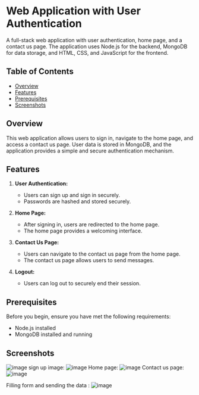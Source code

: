 # Web Application with User Authentication

A full-stack web application with user authentication, home page, and a contact us page. The application uses Node.js for the backend, MongoDB for data storage, and HTML, CSS, and JavaScript for the frontend.

## Table of Contents

- [Overview](#overview)
- [Features](#features)
- [Prerequisites](#prerequisites)
- [Screenshots](#screenshots)

## Overview

This web application allows users to sign in, navigate to the home page, and access a contact us page. User data is stored in MongoDB, and the application provides a simple and secure authentication mechanism.

## Features

1. **User Authentication:**
   - Users can sign up and sign in securely.
   - Passwords are hashed and stored securely.

2. **Home Page:**
   - After signing in, users are redirected to the home page.
   - The home page provides a welcoming interface.

3. **Contact Us Page:**
   - Users can navigate to the contact us page from the home page.
   - The contact us page allows users to send messages.

4. **Logout:**
   - Users can log out to securely end their session.

## Prerequisites

Before you begin, ensure you have met the following requirements:

- Node.js installed
- MongoDB installed and running

## Screenshots


![image](https://github.com/Srivastava-Ankit-LPU/Xenostack/assets/83294365/e7ca1687-daf9-4004-b6ba-f80936644d32)
sign up image:
![image](https://github.com/Srivastava-Ankit-LPU/Xenostack/assets/83294365/c74ceff7-d6a1-4a54-b72f-1a6ae6809d75)
Home page:
![image](https://github.com/Srivastava-Ankit-LPU/Xenostack/assets/83294365/f0867867-5067-404b-bd9c-582cce265651)
Contact us page:
![image](https://github.com/Srivastava-Ankit-LPU/Xenostack/assets/83294365/d67d8e82-9069-4fc0-a86b-662a0b3d721a)

Filling form and sending the data :
![image](https://github.com/Srivastava-Ankit-LPU/Xenostack/assets/83294365/e195956e-7140-4323-80b0-a1e3baeedb60)

